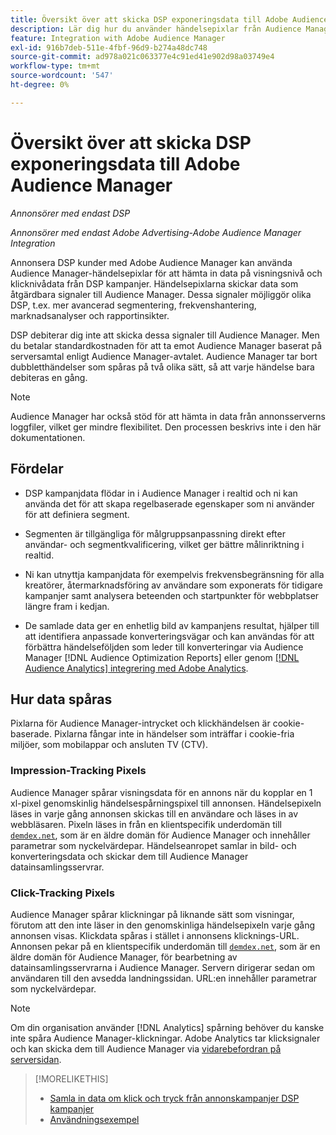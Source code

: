 ```yaml
---
title: Översikt över att skicka DSP exponeringsdata till Adobe Audience Manager
description: Lär dig hur du använder händelsepixlar från Audience Manager för att hämta in data på visningsnivå och klicknivå från annonskampanjer DSP
feature: Integration with Adobe Audience Manager
exl-id: 916b7deb-511e-4fbf-96d9-b274a48dc748
source-git-commit: ad978a021c063377e4c91ed41e902d98a03749e4
workflow-type: tm+mt
source-wordcount: '547'
ht-degree: 0%

---
```


# Översikt över att skicka DSP exponeringsdata till Adobe Audience Manager

*Annonsörer med endast DSP*

*Annonsörer med endast Adobe Advertising-Adobe Audience Manager Integration*

Annonsera DSP kunder med Adobe Audience Manager kan använda Audience Manager-händelsepixlar för att hämta in data på visningsnivå och klicknivådata från DSP kampanjer. Händelsepixlarna skickar data som åtgärdbara signaler till Audience Manager. Dessa signaler möjliggör olika DSP, t.ex. mer avancerad segmentering, frekvenshantering, marknadsanalyser och rapportinsikter.

DSP debiterar dig inte att skicka dessa signaler till Audience Manager. Men du betalar standardkostnaden för att ta emot Audience Manager baserat på serversamtal enligt Audience Manager-avtalet. Audience Manager tar bort dubbletthändelser som spåras på två olika sätt, så att varje händelse bara debiteras en gång.

>[!NOTE]
>
> Audience Manager har också stöd för att hämta in data från annonsserverns loggfiler, vilket ger mindre flexibilitet. Den processen beskrivs inte i den här dokumentationen.

## Fördelar

* DSP kampanjdata flödar in i Audience Manager i realtid och ni kan använda det för att skapa regelbaserade egenskaper som ni använder för att definiera segment.

* Segmenten är tillgängliga för målgruppsanpassning direkt efter användar- och segmentkvalificering, vilket ger bättre målinriktning i realtid.

* Ni kan utnyttja kampanjdata för exempelvis frekvensbegränsning för alla kreatörer, återmarknadsföring av användare som exponerats för tidigare kampanjer samt analysera beteenden och startpunkter för webbplatser längre fram i kedjan.

* De samlade data ger en enhetlig bild av kampanjens resultat, hjälper till att identifiera anpassade konverteringsvägar och kan användas för att förbättra händelseföljden som leder till konverteringar via Audience Manager [!DNL Audience Optimization Reports] eller genom [[!DNL Audience Analytics] integrering med Adobe Analytics](/help/integrations/audience-manager/audience-analytics.md).

## Hur data spåras

Pixlarna för Audience Manager-intrycket och klickhändelsen är cookie-baserade. Pixlarna fångar inte in händelser som inträffar i cookie-fria miljöer, som mobilappar och ansluten TV (CTV).

### Impression-Tracking Pixels

Audience Manager spårar visningsdata för en annons när du kopplar en 1 xl-pixel genomskinlig händelsespårningspixel till annonsen. Händelsepixeln läses in varje gång annonsen skickas till en användare och läses in av webbläsaren. Pixeln läses in från en klientspecifik underdomän till [`demdex.net`](https://experienceleague.adobe.com/docs/audience-manager/user-guide/reference/demdex-calls.html), som är en äldre domän för Audience Manager och innehåller parametrar som nyckelvärdepar. Händelseanropet samlar in bild- och konverteringsdata och skickar dem till Audience Manager datainsamlingsservrar.

### Click-Tracking Pixels

Audience Manager spårar klickningar på liknande sätt som visningar, förutom att den inte läser in den genomskinliga händelsepixeln varje gång annonsen visas. Klickdata spåras i stället i annonsens klicknings-URL. Annonsen pekar på en klientspecifik underdomän till [`demdex.net`](https://experienceleague.adobe.com/docs/audience-manager/user-guide/reference/demdex-calls.html), som är en äldre domän för Audience Manager, för bearbetning av datainsamlingsservrarna i Audience Manager. Servern dirigerar sedan om användaren till den avsedda landningssidan. URL:en innehåller parametrar som nyckelvärdepar.

>[!NOTE]
>
>Om din organisation använder [!DNL Analytics] spårning behöver du kanske inte spåra Audience Manager-klickningar. Adobe Analytics tar klicksignaler och kan skicka dem till Audience Manager via [vidarebefordran på serversidan](https://experienceleague.adobe.com/docs/analytics/admin/admin-tools/server-side-forwarding/ssf.html).

>[!MORELIKETHIS]
>
>* [Samla in data om klick och tryck från annonskampanjer DSP kampanjer](collect.md)
>* [Användningsexempel](use-cases.md)

